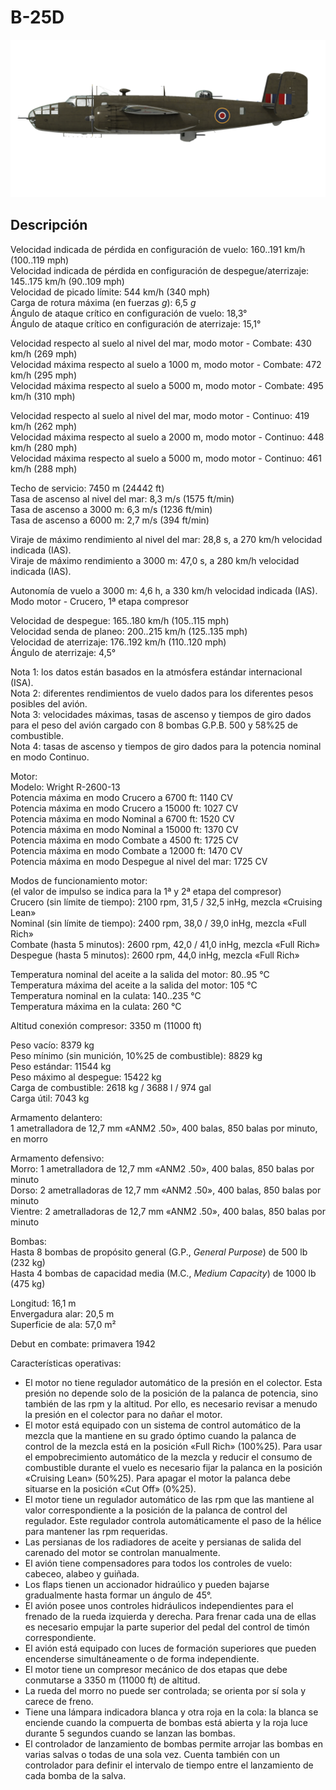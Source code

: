 # B-25D  
  
![b25draf](../images/b25draf.png)  
  
## Descripción  
  
Velocidad indicada de pérdida en configuración de vuelo: 160..191 km/h (100..119 mph)  
Velocidad indicada de pérdida en configuración de despegue/aterrizaje: 145..175 km/h (90..109 mph)  
Velocidad de picado límite: 544 km/h (340 mph)  
Carga de rotura máxima (en fuerzas <i>g</i>): 6,5 <i>g</i>  
Ángulo de ataque crítico en configuración de vuelo: 18,3°  
Ángulo de ataque crítico en configuración de aterrizaje: 15,1°  
  
Velocidad respecto al suelo al nivel del mar, modo motor - Combate: 430 km/h (269 mph)  
Velocidad máxima respecto al suelo a 1000 m, modo motor - Combate:  472 km/h (295 mph)  
Velocidad máxima respecto al suelo a 5000 m, modo motor - Combate:  495 km/h (310 mph)  
  
Velocidad respecto al suelo al nivel del mar, modo motor - Continuo: 419 km/h (262 mph)  
Velocidad máxima respecto al suelo a 2000 m, modo motor - Continuo:  448 km/h (280 mph)  
Velocidad máxima respecto al suelo a 5000 m, modo motor - Continuo:  461 km/h (288 mph)  
  
Techo de servicio: 7450 m (24442 ft)  
Tasa de ascenso al nivel del mar: 8,3 m/s (1575 ft/min)  
Tasa de ascenso a 3000 m: 6,3 m/s (1236 ft/min)  
Tasa de ascenso a 6000 m: 2,7 m/s (394 ft/min)  
  
Viraje de máximo rendimiento al nivel del mar: 28,8 s, a 270 km/h velocidad indicada (IAS).  
Viraje de máximo rendimiento a 3000 m: 47,0 s, a 280 km/h velocidad indicada (IAS).  
  
Autonomía de vuelo a 3000 m: 4,6 h, a 330 km/h velocidad indicada (IAS). Modo motor - Crucero, 1ª etapa compresor  
  
Velocidad de despegue: 165..180 km/h (105..115 mph)  
Velocidad senda de planeo: 200..215 km/h (125..135 mph)  
Velocidad de aterrizaje: 176..192 km/h (110..120 mph)  
Ángulo de aterrizaje: 4,5°  
  
Nota 1: los datos están basados en la atmósfera estándar internacional (ISA).  
Nota 2: diferentes rendimientos de vuelo dados para los diferentes pesos posibles del avión.  
Nota 3: velocidades máximas, tasas de ascenso y tiempos de giro dados para el peso del avión cargado con 8 bombas G.P.B. 500 y 58%25 de combustible.  
Nota 4: tasas de ascenso y tiempos de giro dados para la potencia nominal en modo Continuo.  
  
Motor:  
Modelo: Wright R-2600-13  
Potencia máxima en modo Crucero a 6700 ft: 1140 CV  
Potencia máxima en modo Crucero a 15000 ft: 1027 CV  
Potencia máxima en modo Nominal a 6700 ft: 1520 CV  
Potencia máxima en modo Nominal a 15000 ft: 1370 CV  
Potencia máxima en modo Combate a 4500 ft: 1725 CV  
Potencia máxima en modo Combate a 12000 ft: 1470 CV  
Potencia máxima en modo Despegue al nivel del mar: 1725 CV  
  
Modos de funcionamiento motor:  
(el valor de impulso se indica para la 1ª y 2ª etapa del compresor)  
Crucero (sin límite de tiempo): 2100 rpm, 31,5 / 32,5 inHg, mezcla «Cruising Lean»   
Nominal (sin límite de tiempo): 2400 rpm, 38,0 / 39,0 inHg, mezcla «Full Rich»   
Combate (hasta 5 minutos): 2600 rpm, 42,0 / 41,0 inHg, mezcla «Full Rich»   
Despegue (hasta 5 minutos): 2600 rpm, 44,0 inHg, mezcla «Full Rich»   
  
Temperatura nominal del aceite a la salida del motor: 80..95 °C  
Temperatura máxima del aceite a la salida del motor: 105 °C  
Temperatura nominal en la culata: 140..235 °C  
Temperatura máxima en la culata: 260 °C  
  
Altitud conexión compresor: 3350 m (11000 ft)  
  
Peso vacío: 8379 kg  
Peso mínimo (sin munición, 10%25 de combustible): 8829 kg  
Peso estándar: 11544 kg  
Peso máximo al despegue: 15422 kg  
Carga de combustible: 2618 kg / 3688 l / 974 gal  
Carga útil: 7043 kg  
  
Armamento delantero:  
1 ametralladora de 12,7 mm «ANM2 .50», 400 balas, 850 balas por minuto, en morro  
  
Armamento defensivo:  
Morro: 1 ametralladora de 12,7 mm «ANM2 .50», 400 balas, 850 balas por minuto  
Dorso: 2 ametralladoras de 12,7 mm «ANM2 .50», 400 balas, 850 balas por minuto  
Vientre: 2 ametralladoras de 12,7 mm «ANM2 .50», 400 balas, 850 balas por minuto  
  
Bombas:  
Hasta 8 bombas de propósito general (G.P., <i>General Purpose</i>) de 500 lb (232 kg)  
Hasta 4 bombas de capacidad media (M.C., <i>Medium Capacity</i>) de 1000 lb (475 kg)  
  
Longitud: 16,1 m  
Envergadura alar: 20,5 m  
Superficie de ala: 57,0 m²  
  
Debut en combate: primavera 1942  
  
Características operativas:  
- El motor no tiene regulador automático de la presión en el colector. Esta presión no depende solo de la posición de la palanca de potencia, sino también de las rpm y la altitud. Por ello, es necesario revisar a menudo la presión en el colector para no dañar el motor.  
- El motor está equipado con un sistema de control automático de la mezcla que la mantiene en su grado óptimo cuando la palanca de control de la mezcla está en la posición «Full Rich» (100%25). Para usar el empobrecimiento automático de la mezcla y reducir el consumo de combustible durante el vuelo es necesario fijar la palanca en la posición «Cruising Lean» (50%25). Para apagar el motor la palanca debe situarse en la posición «Cut Off» (0%25).  
- El motor tiene un regulador automático de las rpm que las mantiene al valor correspondiente a la posición de la palanca de control del regulador. Este regulador controla automáticamente el paso de la hélice para mantener las rpm requeridas.  
- Las persianas de los radiadores de aceite y persianas de salida del carenado del motor se controlan manualmente.  
- El avión tiene compensadores para todos los controles de vuelo: cabeceo, alabeo y guiñada.  
- Los flaps tienen un accionador hidraúlico y pueden bajarse gradualmente hasta formar un ángulo de 45°.  
- El avión posee unos controles hidráulicos independientes para el frenado de la rueda izquierda y derecha. Para frenar cada una de ellas es necesario empujar la parte superior del pedal del control de timón correspondiente.  
- El avión está equipado con luces de formación superiores que pueden encenderse simultáneamente o de forma independiente.  
- El motor tiene un compresor mecánico de dos etapas que debe conmutarse a 3350 m (11000 ft) de altitud.  
- La rueda del morro no puede ser controlada; se orienta por sí sola y carece de freno.  
- Tiene una lámpara indicadora blanca y otra roja en la cola: la blanca se enciende cuando la compuerta de bombas está abierta y la roja luce durante 5 segundos cuando se lanzan las bombas.  
- El controlador de lanzamiento de bombas permite arrojar las bombas en varias salvas o todas de una sola vez. Cuenta también con un controlador para definir el intervalo de tiempo entre el lanzamiento de cada bomba de la salva.  